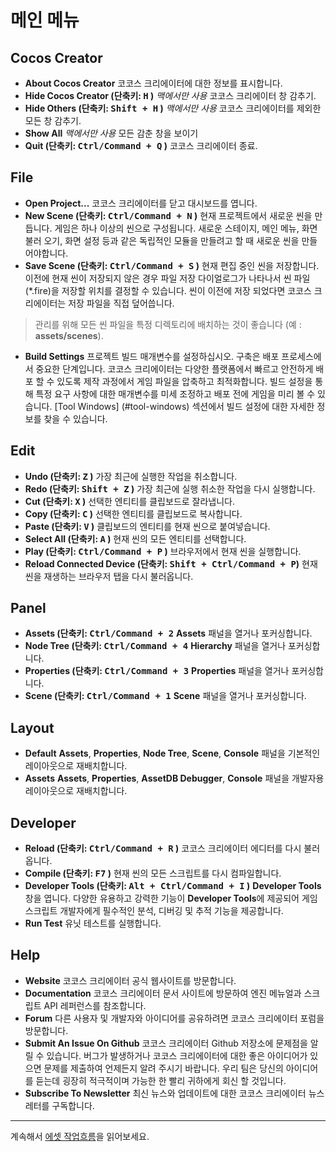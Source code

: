 # 메인 메뉴

## Cocos Creator
* **About Cocos Creator**
코코스 크리에이터에 대한 정보를 표시합니다.
* **Hide Cocos Creator (단축키: <kbd>H</kbd> )**
*맥에서만 사용* 코코스 크리에이터 창 감추기.
* **Hide Others (단축키: <kbd>Shift + H</kbd> )**
*맥에서만 사용* 코코스 크리에이터를 제외한 모든 창 감추기.
* **Show All**
*맥에서만 사용* 모든 감춘 창을 보이기
* **Quit (단축키: <kbd>Ctrl/Command + Q</kbd> )**
코코스 크리에이터 종료.

## File
* **Open Project...**
코코스 크리에이터를 닫고 대시보드를 엽니다.
* **New Scene (단축키: <kbd>Ctrl/Command + N</kbd> )**
현재 프로젝트에서 새로운 씬을 만듭니다.
게임은 하나 이상의 씬으로 구성됩니다. 새로운 스테이지, 메인 메뉴, 화면 불러 오기, 화면 설정 등과 같은 독립적인 모듈을 만들려고 할 때 새로운 씬을 만들어야합니다.
* **Save Scene (단축키: <kbd>Ctrl/Command + S</kbd> )**
현재 편집 중인 씬을 저장합니다.
이전에 현재 씬이 저장되지 않은 경우 파일 저장 다이얼로그가 나타나서 씬 파일(*.fire)을 저장할 위치를 결정할 수 있습니다. 씬이 이전에 저장 되었다면 코코스 크리에이터는 저장 파일을 직접 덮어씁니다.
> 관리를 위해 모든 씬 파일을 특정 디렉토리에 배치하는 것이 좋습니다 (예 : **assets/scenes**).
* **Build Settings**
프로젝트 빌드 매개변수를 설정하십시오.
구축은 배포 프로세스에서 중요한 단계입니다. 코코스 크리에이터는 다양한 플랫폼에서 빠르고 안전하게 배포 할 수 있도록 제작 과정에서 게임 파일을 압축하고 최적화합니다. 빌드 설정을 통해 특정 요구 사항에 대한 매개변수를 미세 조정하고 배포 전에 게임을 미리 볼 수 있습니다.
[Tool Windows] (#tool-windows) 섹션에서 빌드 설정에 대한 자세한 정보를 찾을 수 있습니다.

## Edit
* **Undo (단축키: <kbd>Z</kbd> )**
가장 최근에 실행한 작업을 취소합니다.
* **Redo (단축키: <kbd>Shift + Z</kbd> )**
가장 최근에 실행 취소한 작업을 다시 실행합니다.
* **Cut (단축키: <kbd>X</kbd> )**
선택한 엔티티를 클립보드로 잘라냅니다.
* **Copy (단축키: <kbd>C</kbd> )**
선택한 엔티티를 클립보드로 복사합니다.
* **Paste (단축키: <kbd>V</kbd> )**
클립보드의 엔티티를 현재 씬으로 붙여넣습니다.
* **Select All (단축키: <kbd>A</kbd> )**
현재 씬의 모든 엔티티를 선택합니다.
* **Play (단축키: <kbd>Ctrl/Command + P</kbd> )**
브라우저에서 현재 씬을 실행합니다.
* **Reload Connected Device (단축키: <kbd>Shift + Ctrl/Command + P</kbd>)**
현재 씬을 재생하는 브라우저 탭을 다시 불러옵니다.

## Panel
* **Assets (단축키: <kbd>Ctrl/Command + 2</kbd>**
**Assets** 패널을 열거나 포커싱합니다.
* **Node Tree (단축키: <kbd>Ctrl/Command + 4</kbd>**
**Hierarchy** 패널을 열거나 포커싱합니다.
* **Properties (단축키: <kbd>Ctrl/Command + 3</kbd>**
**Properties** 패널을 열거나 포커싱합니다.
* **Scene (단축키: <kbd>Ctrl/Command + 1</kbd>**
**Scene** 패널을 열거나 포커싱합니다.

## Layout
* **Default**
**Assets**, **Properties**, **Node Tree**, **Scene**, **Console** 패널을 기본적인 레이아웃으로 재배치합니다.
* **Assets**
**Assets**, **Properties**, **AssetDB Debugger**, **Console** 패널을 개발자용 레이아웃으로 재배치합니다.


## Developer
* **Reload (단축키: <kbd>Ctrl/Command + R</kbd> )**
코코스 크리에이터 에디터를 다시 불러옵니다.
* **Compile (단축키: <kbd>F7</kbd> )**
현재 씬의 모든 스크립트를 다시 컴파일합니다.
* **Developer Tools (단축키: <kbd>Alt + Ctrl/Command + I</kbd> )**
**Developer Tools** 창을 엽니다.
다양한 유용하고 강력한 기능이 **Developer Tools**에 제공되어 게임 스크립트 개발자에게 필수적인 분석, 디버깅 및 추적 기능을 제공합니다.
* **Run Test**
유닛 테스트를 실행합니다.


## Help
* **Website**
코코스 크리에이터 공식 웹사이트를 방문합니다.
* **Documentation**
코코스 크리에이터 문서 사이트에 방문하여 엔진 메뉴얼과 스크립트 API 레퍼런스를 참조합니다.
* **Forum**
다른 사용자 및 개발자와 아이디어를 공유하려면 코코스 크리에이터 포럼을 방문합니다.
* **Submit An Issue On Github**
코코스 크리에이터 Github 저장소에 문제점을 알릴 수 있습니다. 버그가 발생하거나 코코스 크리에이터에 대한 좋은 아이디어가 있으면 문제를 제출하여 언제든지 알려 주시기 바랍니다. 우리 팀은 당신의 아이디어를 듣는데 굉장히 적극적이며 가능한 한 빨리 귀하에게 회신 할 것입니다.
* **Subscribe To Newsletter**
최신 뉴스와 업데이트에 대한 코코스 크리에이터 뉴스레터를 구독합니다.

---

계속해서 [에셋 작업흐름](../../asset-workflow/index.md)을 읽어보세요.
